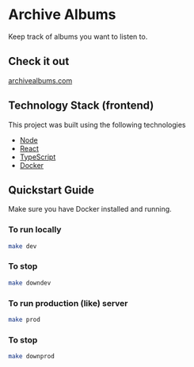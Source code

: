 # Archive Albums
Keep track of albums you want to listen to.

## Check it out
[archivealbums.com](https://archivealbums.com)

## Technology Stack (frontend)
This project was built using the following technologies

* [Node](https://github.com/nodejs/node)
* [React](https://github.com/facebook/react)
* [TypeScript](https://github.com/microsoft/TypeScript)
* [Docker](https://github.com/docker)

## Quickstart Guide
Make sure you have Docker installed and running.

### To run locally

```bash
make dev
```

### To stop

```bash
make downdev
```

### To run production (like) server

```bash
make prod
```

### To stop

```bash
make downprod
```
